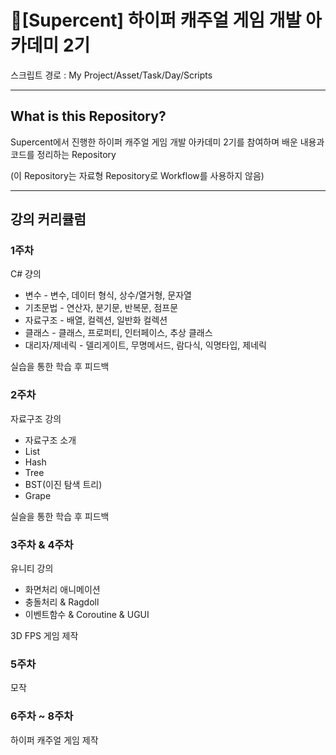# 💎[Supercent] 하이퍼 캐주얼 게임 개발 아카데미 2기
스크립트 경로 : My Project/Asset/Task/Day/Scripts

---

## What is this Repository?

Supercent에서 진행한 하이퍼 캐주얼 게임 개발 아카데미 2기를 참여하며 배운 내용과 코드를 정리하는 Repository  

(이 Repository는 자료형 Repository로 Workflow를 사용하지 않음)

---

## 강의 커리큘럼

### 1주차
  
C# 걍의
  - 변수 - 변수, 데이터 형식, 상수/열거형, 문자열
  - 기초문법 - 연산자, 분기문, 반복문, 점프문
  - 자료구조 - 배열, 컬렉션, 일반화 컬렉션
  - 클래스 - 클래스, 프로퍼티, 인터페이스, 추상 클래스
  - 대리자/제네릭 - 델리게이트, 무명메서드, 람다식, 익명타입, 제네릭
  
실습을 통한 학습 후 피드백

### 2주차

자료구조 강의
  - 자료구조 소개
  - List
  - Hash
  - Tree
  - BST(이진 탐색 트리)
  - Grape
  
 실슬을 통한 학습 후 피드백

### 3주차 & 4주차

유니티 강의
  - 화면처리 애니메이션
  - 충돌처리 & Ragdoll
  - 이벤트함수 & Coroutine & UGUI
  
3D FPS 게임 제작
  
### 5주차

모작
  
### 6주차 ~ 8주차

하이퍼 캐주얼 게임 제작
  
  
  
  
  
  
  
  
  
  
